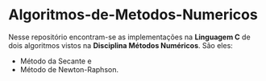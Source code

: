 # Algoritmos-de-Metodos-Numericos

Nesse repositório encontram-se as implementações na **Linguagem C** de dois algoritmos vistos na **Disciplina Métodos Numéricos**. São eles: 

- Método da Secante e 
- Método de Newton-Raphson. 
